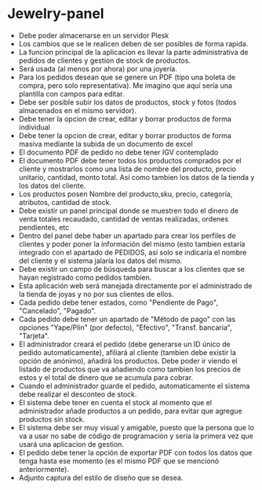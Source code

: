 # Jewelry-panel

- Debe poder almacenarse en un servidor Plesk
- Los cambios que se le realicen  deben de ser posibles de forma rapida.
- La funcion principal de la aplicacion es llevar la parte administrativa de pedidos de clientes y gestion de stock de productos.
- Será usada (al menos por ahora) por una joyería.
- Para los pedidos desean que se genere un PDF (tipo una boleta de compra, pero solo representativa). Me imagino que aquí sería una plantilla con campos para editar.
- Debe ser posible subir los datos de productos, stock y fotos (todos almacenados en el mismo servidor).
- Debe tener la opcion de crear, editar y borrar productos de forma individual
- Debe tener la opcion de crear, editar y borrar productos de forma masiva mediante la subida de un documento de excel
- El documento PDF de pedido no debe tener IGV contemplado
- El documento PDF debe tener todos los productos comprados por el cliente y mostrarlos como una lista de nombre del producto, precio unitario, cantidad, monto total. Así como tambien los datos de la tienda y los datos del cliente.
- Los productos posen Nombre del producto,sku, precio, categoría, atributos, cantidad de stock.
- Debe existir un panel principal donde se muestren todo el dinero de venta totales recaudado, cantidad de ventas realizadas, ordenes pendientes, etc
- Dentro del panel debe haber un apartado para crear los perfiles de clientes y poder poner la información del mismo (esto tambien estaría integrado con el apartado de PEDIDOS, así solo se indicaría el nombre del cliente y el sistema jalaría los datos del mismo.
- Debe existir un campo de búsqueda para buscar a los clientes que se hayan registrado como pedidos tambien.
- Esta aplicación web será manejada directamente por el administrado de la tienda de joyas y no por sus clientes de ellos.
- Cada pedido debe tener estados, como "Pendiente de Pago", "Cancelado", "Pagado".
- Cada pedido debe tener un apartado de "Método de pago" con las opciones "Yape/Plin" (por defecto), "Efectivo", "Transf. bancaria", "Tarjeta".
- El administrador creará el pedido (debe generarse un ID único de pedido automaticamente), afiliará al cliente (tambien debe existir la opción de anónimo), añadirá los productos. Debe poder ir viendo el listado de productos que va añadiendo como tambien los precios de estos y el total de dinero que se acumula para cobrar. 
- Cuando el administrador guarde el pedido, automaticamente el sistema debe realizar el desconteo de stock.
- El sistema debe tener en cuenta el stock al momento que el administrador añade productos a un pedido, para evitar que agregue productos sin stock.
- El sistema debe ser muy visual y amigable, puesto que la persona que lo va a usar no sabe de código de programación y sería la primera vez que usará una aplicacion de gestion.
- El pedido debe tener la opción de exportar PDF con todos los datos que tenga hasta ese momento (es el mismo PDF que se mencionó anteriormente).
- Adjunto captura del estilo de diseño que se desea.
